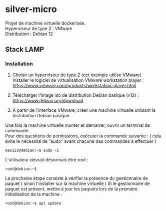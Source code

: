 # silver-micro
Projet de machine virtuelle dockerisée.   
Hyperviseur de type 2 : VMware  
Distribution : Debian 12

## Stack LAMP
### Installation 
1. Choisir un hyperviseur de type 2 (cet exemple utilise VMware)  
Installer le logiciel de virtualisation VMware workstation player : https://www.vmware.com/products/workstation-player.html

2. Télécharger l'image iso de distribution Debian basique (v12) : https://www.debian.org/download

3. À partir de l'interface VMware, créer une machine virtuelle utilisant la distribution Debian basique.

Une fois la machine virtuelle monter et démarrer, ouvrir un terminal de commande.   
Pour des questions de permissions, exécuter la commande suivante : ( cela évite le nécessité de "sudo" avant chacune des commandes à effectuer )  
```console
max123@debian:~$ sudo -i 
```

L'utilisateur devrait désormais être root : 
```console
root@debian:~$ 
```

La prochaine étape consiste à vérifier la présence du gestionnaire de paquet ( sinon l'installer sur la machine virtuelle ) 
Si le gestionnaire de paquet est présent, mettre à jour les paquets lors de la première initialisation de la machine : 
```console
root@debian:~$ apt update
```





